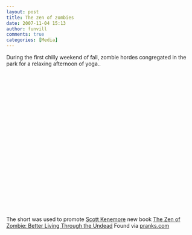 ```yaml
---
layout: post
title: The zen of zombies
date: 2007-11-04 15:13
author: funvill
comments: true
categories: [Media]
---
```

During the first chilly weekend of fall, zombie hordes congregated in the park for a relaxing afternoon of yoga..

<object width="425" height="366"><param name="movie" value="http://www.youtube.com/v/KsV1ShKtAcE&rel=1&border=0"></param><param name="wmode" value="transparent"></param><embed src="http://www.youtube.com/v/KsV1ShKtAcE&rel=1&border=0" type="application/x-shockwave-flash" wmode="transparent" width="425" height="366"></embed></object>

The short was used to promote <a href="http://www.zenofzombie.com/">Scott Kenemore</a> new book <a href="http://www.amazon.com/Zen-Zombie-Better-Living-Through/dp/1602391874/ref=si3_rdr_bb_product/105-3825657-2460436">The Zen of Zombie: Better Living Through the Undead</a>
Found via <a href="http://pranks.com/2007/11/04/zombie-yoga/">pranks.com</a>
